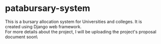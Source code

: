 # patabursary-system
This is a bursary allocation system for Universities and colleges. It is created using Django web framework.\
For more details about the project, I will be uploading the project's proposal document soon\
